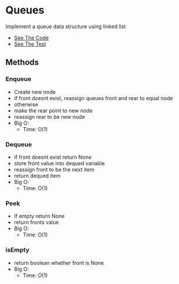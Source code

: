 # Queues

Implement a queue data structure using linked list

- [See The Code](./queues.py)
- [See The Test](../tests/test_queue.py)

## Methods

### Enqueue

- Create new node
- if front doesnt exist, reassign queues front and rear to equal node
- otherwise
- make the rear point to new node
- reassign rear to be new node
- Big O:
  - Time: O(1)

### Dequeue

- if front doesnt exist return None
- store front value into dequed variable
- reassign front to be the next item
- return dequed item
- Big O:
  - Time: O(1)

### Peek

- If empty return None
- return fronts value
- Big O:
  - Time: O(1)

### isEmpty

- return boolean whether front is None
- Big O:
  - Time: O(1)
